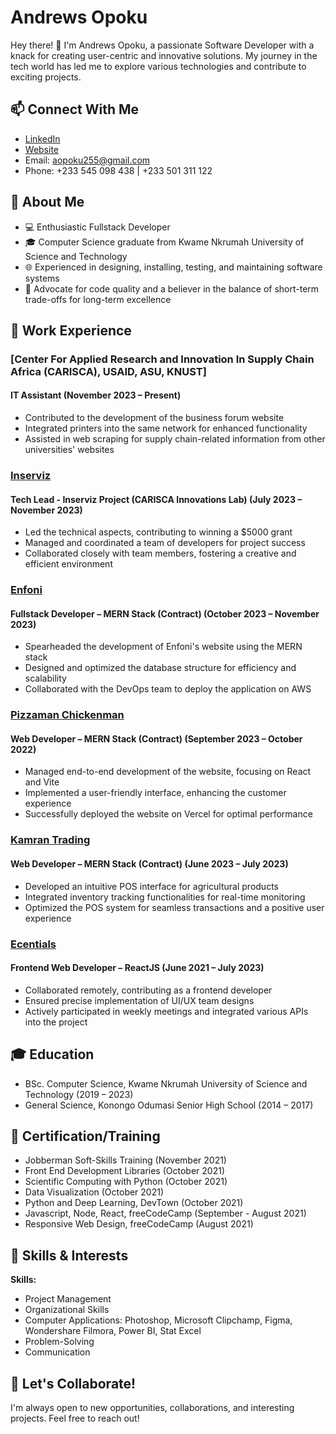 
# Andrews Opoku

Hey there! 👋 I'm Andrews Opoku, a passionate Software Developer with a knack for creating user-centric and innovative solutions. My journey in the tech world has led me to explore various technologies and contribute to exciting projects.

## 📫 Connect With Me

- [LinkedIn](https://www.linkedin.com/in/andrews-opoku-0b9912196/)
- [Website](https://andrews.inserviz.com)
- Email: aopoku255@gmail.com
- Phone: +233 545 098 438 | +233 501 311 122

## 🚀 About Me

- 💻 Enthusiastic Fullstack Developer
- 🎓 Computer Science graduate from Kwame Nkrumah University of Science and Technology
- 🌐 Experienced in designing, installing, testing, and maintaining software systems
- 🌟 Advocate for code quality and a believer in the balance of short-term trade-offs for long-term excellence

## 💼 Work Experience

### [Center For Applied Research and Innovation In Supply Chain Africa (CARISCA), USAID, ASU, KNUST]
#### IT Assistant (November 2023 – Present)
- Contributed to the development of the business forum website
- Integrated printers into the same network for enhanced functionality
- Assisted in web scraping for supply chain-related information from other universities' websites

### [Inserviz](#)
#### Tech Lead - Inserviz Project (CARISCA Innovations Lab) (July 2023 – November 2023)
- Led the technical aspects, contributing to winning a $5000 grant
- Managed and coordinated a team of developers for project success
- Collaborated closely with team members, fostering a creative and efficient environment

### [Enfoni](#)
#### Fullstack Developer – MERN Stack (Contract) (October 2023 – November 2023)
- Spearheaded the development of Enfoni's website using the MERN stack
- Designed and optimized the database structure for efficiency and scalability
- Collaborated with the DevOps team to deploy the application on AWS

### [Pizzaman Chickenman](#)
#### Web Developer – MERN Stack (Contract) (September 2023 – October 2022)
- Managed end-to-end development of the website, focusing on React and Vite
- Implemented a user-friendly interface, enhancing the customer experience
- Successfully deployed the website on Vercel for optimal performance

### [Kamran Trading](#)
#### Web Developer – MERN Stack (Contract) (June 2023 – July 2023)
- Developed an intuitive POS interface for agricultural products
- Integrated inventory tracking functionalities for real-time monitoring
- Optimized the POS system for seamless transactions and a positive user experience

### [Ecentials](#)
#### Frontend Web Developer – ReactJS (June 2021 – July 2023)
- Collaborated remotely, contributing as a frontend developer
- Ensured precise implementation of UI/UX team designs
- Actively participated in weekly meetings and integrated various APIs into the project

## 🎓 Education

- BSc. Computer Science, Kwame Nkrumah University of Science and Technology (2019 – 2023)
- General Science, Konongo Odumasi Senior High School (2014 – 2017)

## 🌱 Certification/Training

- Jobberman Soft-Skills Training (November 2021)
- Front End Development Libraries (October 2021)
- Scientific Computing with Python (October 2021)
- Data Visualization (October 2021)
- Python and Deep Learning, DevTown (October 2021)
- Javascript, Node, React, freeCodeCamp (September - August 2021)
- Responsive Web Design, freeCodeCamp (August 2021)

## 💪 Skills & Interests

**Skills:**
- Project Management
- Organizational Skills
- Computer Applications: Photoshop, Microsoft Clipchamp, Figma, Wondershare Filmora, Power BI, Stat Excel
- Problem-Solving
- Communication


## 🤝 Let's Collaborate!

I'm always open to new opportunities, collaborations, and interesting projects. Feel free to reach out!



